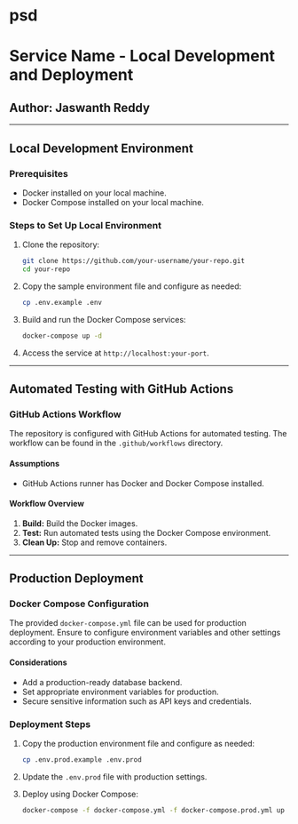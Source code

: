 # psd

# Service Name - Local Development and Deployment

## Author: Jaswanth Reddy

---

## Local Development Environment

### Prerequisites
- Docker installed on your local machine.
- Docker Compose installed on your local machine.

### Steps to Set Up Local Environment

1. Clone the repository:
    ```bash
    git clone https://github.com/your-username/your-repo.git
    cd your-repo
    ```

2. Copy the sample environment file and configure as needed:
    ```bash
    cp .env.example .env
    ```

3. Build and run the Docker Compose services:
    ```bash
    docker-compose up -d
    ```

4. Access the service at `http://localhost:your-port`.

---

## Automated Testing with GitHub Actions

### GitHub Actions Workflow

The repository is configured with GitHub Actions for automated testing. The workflow can be found in the `.github/workflows` directory.

#### Assumptions
- GitHub Actions runner has Docker and Docker Compose installed.

#### Workflow Overview
1. **Build:** Build the Docker images.
2. **Test:** Run automated tests using the Docker Compose environment.
3. **Clean Up:** Stop and remove containers.

---

## Production Deployment

### Docker Compose Configuration

The provided `docker-compose.yml` file can be used for production deployment. Ensure to configure environment variables and other settings according to your production environment.

#### Considerations
- Add a production-ready database backend.
- Set appropriate environment variables for production.
- Secure sensitive information such as API keys and credentials.

### Deployment Steps

1. Copy the production environment file and configure as needed:
    ```bash
    cp .env.prod.example .env.prod
    ```

2. Update the `.env.prod` file with production settings.

3. Deploy using Docker Compose:
    ```bash
    docker-compose -f docker-compose.yml -f docker-compose.prod.yml up -d
    ```
